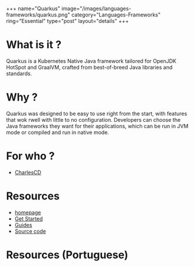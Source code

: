 +++
name="Quarkus"
image="/images/languages-frameworks/quarkus.png"
category="Languages-Frameworks"
ring="Essential"
type="post"
layout="details"
+++

# What is it ?

Quarkus is a Kubernetes Native Java framework tailored for OpenJDK HotSpot and GraalVM, crafted from best-of-breed Java libraries and standards.


# Why ?

Quarkus was designed to be easy to use right from the start, with features that wok rwell with little to no configuration. Developers can choose the Java frameworks they want for their applications, which can be run in JVM mode or compiled and run in native mode.

# For who ?
* [CharlesCD](https://charlescd.io/)

# Resources
* [homepage](https://quarkus.io/)
* [Get Started](https://quarkus.io/get-started/)
* [Guides](https://quarkus.io/guides/)
* [Source code](https://github.com/quarkusio/quarkus)


# Resources (Portuguese)

